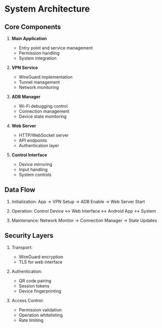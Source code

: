 # System Architecture

## Core Components
1. **Main Application**
   - Entry point and service management
   - Permission handling
   - System integration

2. **VPN Service**
   - WireGuard implementation
   - Tunnel management
   - Network monitoring

3. **ADB Manager**
   - Wi-Fi debugging control
   - Connection management
   - Device state monitoring

4. **Web Server**
   - HTTP/WebSocket server
   - API endpoints
   - Authentication layer

5. **Control Interface**
   - Device mirroring
   - Input handling
   - System controls

## Data Flow
1. Initialization:
   App → VPN Setup → ADB Enable → Web Server Start

2. Operation:
   Control Device ↔ Web Interface ↔ Android App ↔ System

3. Maintenance:
   Network Monitor → Connection Manager → State Updates

## Security Layers
1. Transport:
   - WireGuard encryption
   - TLS for web interface

2. Authentication:
   - QR code pairing
   - Session tokens
   - Device fingerprinting

3. Access Control:
   - Permission validation
   - Operation whitelisting
   - Rate limiting
